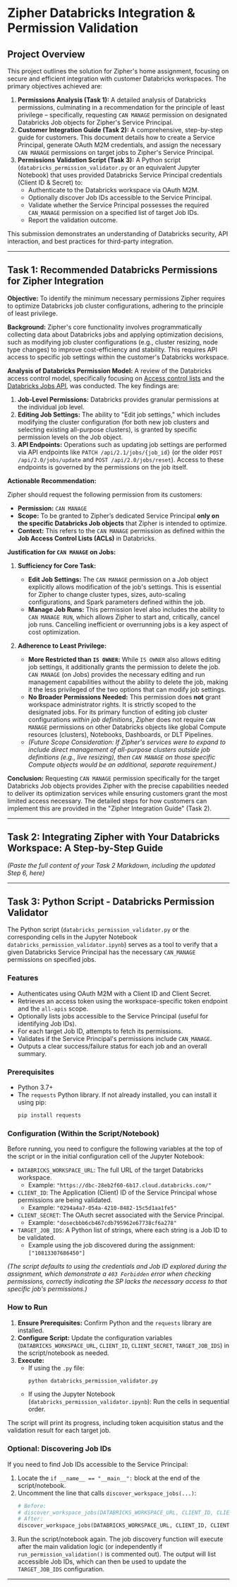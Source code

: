 # Zipher Databricks Integration & Permission Validation

## Project Overview

This project outlines the solution for Zipher's home assignment, focusing on secure and efficient integration with customer Databricks workspaces. The primary objectives achieved are:

1.  **Permissions Analysis (Task 1):** A detailed analysis of Databricks permissions, culminating in a recommendation for the principle of least privilege – specifically, requesting `CAN MANAGE` permission on designated Databricks Job objects for Zipher's Service Principal.
2.  **Customer Integration Guide (Task 2):** A comprehensive, step-by-step guide for customers. This document details how to create a Service Principal, generate OAuth M2M credentials, and assign the necessary `CAN MANAGE` permissions on target jobs to Zipher's Service Principal.
3.  **Permissions Validation Script (Task 3):** A Python script (`databricks_permission_validator.py` or an equivalent Jupyter Notebook) that uses provided Databricks Service Principal credentials (Client ID & Secret) to:
    *   Authenticate to the Databricks workspace via OAuth M2M.
    *   Optionally discover Job IDs accessible to the Service Principal.
    *   Validate whether the Service Principal possesses the required `CAN_MANAGE` permission on a specified list of target Job IDs.
    *   Report the validation outcome.

This submission demonstrates an understanding of Databricks security, API interaction, and best practices for third-party integration.

---

## Task 1: Recommended Databricks Permissions for Zipher Integration

**Objective:** To identify the minimum necessary permissions Zipher requires to optimize Databricks job cluster configurations, adhering to the principle of least privilege.

**Background:**
Zipher's core functionality involves programmatically collecting data about Databricks jobs and applying optimization decisions, such as modifying job cluster configurations (e.g., cluster resizing, node type changes) to improve cost-efficiency and stability. This requires API access to specific job settings within the customer's Databricks workspace.

**Analysis of Databricks Permission Model:**
A review of the Databricks access control model, specifically focusing on [Access control lists](https://docs.databricks.com/aws/en/security/auth/access-control/) and the [Databricks Jobs API](https://docs.databricks.com/api/workspace/jobs), was conducted. The key findings are:

1.  **Job-Level Permissions:** Databricks provides granular permissions at the individual job level.
2.  **Editing Job Settings:** The ability to "Edit job settings," which includes modifying the cluster configuration (for both new job clusters and selecting existing all-purpose clusters), is granted by specific permission levels on the Job object.
3.  **API Endpoints:** Operations such as updating job settings are performed via API endpoints like `PATCH /api/2.1/jobs/{job_id}` (or the older `POST /api/2.0/jobs/update` and `POST /api/2.0/jobs/reset`). Access to these endpoints is governed by the permissions on the job itself.

**Actionable Recommendation:**

Zipher should request the following permission from its customers:

*   **Permission:** `CAN MANAGE`
*   **Scope:** To be granted to Zipher’s dedicated Service Principal **only on the specific Databricks Job objects** that Zipher is intended to optimize.
*   **Context:** This refers to the `CAN MANAGE` permission as defined within the **Job Access Control Lists (ACLs)** in Databricks.

**Justification for `CAN MANAGE` on Jobs:**

1.  **Sufficiency for Core Task:**
    *   **Edit Job Settings:** The `CAN MANAGE` permission on a Job object explicitly allows modification of the job's settings. This is essential for Zipher to change cluster types, sizes, auto-scaling configurations, and Spark parameters defined within the job.
    *   **Manage Job Runs:** This permission level also includes the ability to `CAN MANAGE RUN`, which allows Zipher to start and, critically, cancel job runs. Cancelling inefficient or overrunning jobs is a key aspect of cost optimization.

2.  **Adherence to Least Privilege:**
    *   **More Restricted than `IS OWNER`:** While `IS OWNER` also allows editing job settings, it additionally grants the permission to delete the job. `CAN MANAGE` (on Jobs) provides the necessary editing and run management capabilities without the ability to delete the job, making it the less privileged of the two options that can modify job settings.
    *   **No Broader Permissions Needed:** This permission does **not** grant workspace administrator rights. It is strictly scoped to the designated jobs. For its primary function of editing job cluster configurations *within job definitions*, Zipher does not require `CAN MANAGE` permissions on other Databricks objects like global Compute resources (clusters), Notebooks, Dashboards, or DLT Pipelines.
    *   *(Future Scope Consideration: If Zipher's services were to expand to include direct management of all-purpose clusters outside job definitions (e.g., live resizing), then `CAN MANAGE` on those specific Compute objects would be an additional, separate requirement.)*

**Conclusion:**
Requesting `CAN MANAGE` permission specifically for the target Databricks Job objects provides Zipher with the precise capabilities needed to deliver its optimization services while ensuring customers grant the most limited access necessary. The detailed steps for how customers can implement this are provided in the "Zipher Integration Guide" (Task 2).

---

## Task 2: Integrating Zipher with Your Databricks Workspace: A Step-by-Step Guide

*(Paste the full content of your Task 2 Markdown, including the updated Step 6, here)*

---

## Task 3: Python Script - Databricks Permission Validator

The Python script (`databricks_permission_validator.py` or the corresponding cells in the Jupyter Notebook `databricks_permission_validator.ipynb`) serves as a tool to verify that a given Databricks Service Principal has the necessary `CAN_MANAGE` permissions on specified jobs.

### Features

*   Authenticates using OAuth M2M with a Client ID and Client Secret.
*   Retrieves an access token using the workspace-specific token endpoint and the `all-apis` scope.
*   Optionally lists jobs accessible to the Service Principal (useful for identifying Job IDs).
*   For each target Job ID, attempts to fetch its permissions.
*   Validates if the Service Principal's permissions include `CAN_MANAGE`.
*   Outputs a clear success/failure status for each job and an overall summary.

### Prerequisites

*   Python 3.7+
*   The `requests` Python library. If not already installed, you can install it using pip:
    ```bash
    pip install requests
    ```

### Configuration (Within the Script/Notebook)

Before running, you need to configure the following variables at the top of the script or in the initial configuration cell of the Jupyter Notebook:

*   `DATABRICKS_WORKSPACE_URL`: The full URL of the target Databricks workspace.
    *   Example: `"https://dbc-28eb2f60-6b17.cloud.databricks.com/"`
*   `CLIENT_ID`: The Application (Client) ID of the Service Principal whose permissions are being validated.
    *   Example: `"0294a4a7-054a-4210-8482-15c5d1aa1fe5"`
*   `CLIENT_SECRET`: The OAuth secret associated with the Service Principal.
    *   Example: `"dosecbbb6cb467cdb795962e67738cf6a278"`
*   `TARGET_JOB_IDS`: A Python list of strings, where each string is a Job ID to be validated.
    *   Example using the job discovered during the assignment: `["10813307686450"]`

*(The script defaults to using the credentials and Job ID explored during the assignment, which demonstrate a `403 Forbidden` error when checking permissions, correctly indicating the SP lacks the necessary access to that specific job's permissions.)*

### How to Run

1.  **Ensure Prerequisites:** Confirm Python and the `requests` library are installed.
2.  **Configure Script:** Update the configuration variables (`DATABRICKS_WORKSPACE_URL`, `CLIENT_ID`, `CLIENT_SECRET`, `TARGET_JOB_IDS`) in the script/notebook as needed.
3.  **Execute:**
    *   If using the `.py` file:
        ```bash
        python databricks_permission_validator.py
        ```
    *   If using the Jupyter Notebook (`databricks_permission_validator.ipynb`): Run the cells in sequential order.

The script will print its progress, including token acquisition status and the validation result for each target job.

### Optional: Discovering Job IDs

If you need to find Job IDs accessible to the Service Principal:
1.  Locate the `if __name__ == "__main__":` block at the end of the script/notebook.
2.  Uncomment the line that calls `discover_workspace_jobs(...)`:
    ```python
    # Before:
    # discover_workspace_jobs(DATABRICKS_WORKSPACE_URL, CLIENT_ID, CLIENT_SECRET, TOKEN_ENDPOINT, OAUTH_SCOPE)
    # After:
    discover_workspace_jobs(DATABRICKS_WORKSPACE_URL, CLIENT_ID, CLIENT_SECRET, TOKEN_ENDPOINT, OAUTH_SCOPE)
    ```
3.  Run the script/notebook again. The job discovery function will execute after the main validation logic (or independently if `run_permission_validation()` is commented out). The output will list accessible Job IDs, which can then be used to update the `TARGET_JOB_IDS` configuration.

---
